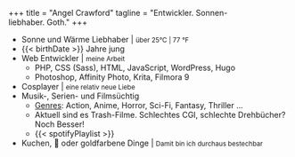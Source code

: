 +++
title = "Angel Crawford"
tagline = "Entwickler. Sonnen-<br>liebhaber. Goth."
+++

* Sonne und Wärme Liebhaber | <small>über 25°C | 77 °F</small>
* {{< birthDate >}} Jahre jung
* Web Entwickler | <small><span style="color: darkred;"><i class="ri-heart-line ri-1x"></i></span> meine Arbeit</small>
  * PHP, CSS (Sass), HTML, JavaScript, WordPress, Hugo
  * Photoshop, Affinity Photo, Krita, Filmora 9
* Cosplayer | <small>eine relativ neue Liebe</small>
* Musik-, Serien- und Filmsüchtig
  * [Genres](genres "Genres Auflistung"): Action, Anime, Horror, Sci-Fi, Fantasy, Thriller ...
  * Aktuell sind es Trash-Filme. Schlechtes CGI, schlechte Drehbücher? Noch Besser!
  * {{< spotifyPlaylist >}}
* Kuchen, 🐄 oder goldfarbene Dinge | <small>Damit bin ich durchaus bestechbar</small>